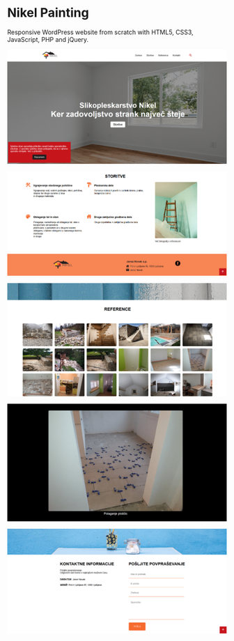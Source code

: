# Nikel Painting

Responsive WordPress website from scratch with HTML5, CSS3, JavaScript, PHP and jQuery. 

![](screenshot/slikopleskarstvo.png)

![](screenshot/storitve.png)

![](screenshot/reference.png)

![](screenshot/slika.png)

![](screenshot/kontakt.png)
